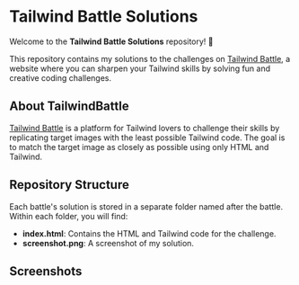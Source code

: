 # Tailwind Battle Solutions

Welcome to the **Tailwind Battle Solutions** repository! 🎨

This repository contains my solutions to the challenges on [Tailwind Battle](https://www.tailwindbattle.com/), a website where you can sharpen your Tailwind skills by solving fun and creative coding challenges.

## About TailwindBattle

[Tailwind Battle](https://tailwindbattle.com/) is a platform for Tailwind lovers to challenge their skills by replicating target images with the least possible Tailwind code. The goal is to match the target image as closely as possible using only HTML and Tailwind.

## Repository Structure

Each battle's solution is stored in a separate folder named after the battle. Within each folder, you will find:

- **index.html**: Contains the HTML and Tailwind code for the challenge.
- **screenshot.png**: A screenshot of my solution.

## Screenshots
